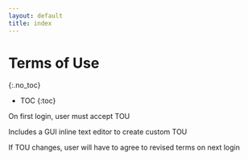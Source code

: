 ```yaml
---
layout: default
title: index
---
```


# Terms of Use
{:.no_toc}

* TOC
{:toc}

<a name="dashboard"></a>

On first login, user must accept TOU

Includes a GUI inline text editor to create custom TOU

If TOU changes, user will have to agree to revised terms on next login



